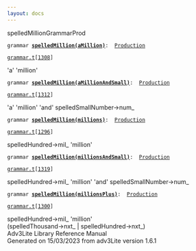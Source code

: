 ```yaml
---
layout: docs
---
```

<span class="title">spelledMillion</span><span class="type">GrammarProd</span>

`grammar `**[`spelledMillion(aMillion)`](../object/spelledMillion(aMillion).html)**` :   `[`Production`](../object/Production.html)

[`grammar.t`](../file/grammar.t.html)`[`[`1308`](../source/grammar.t.html#1308)`]`



'a' 'million'



`grammar `**[`spelledMillion(aMillionAndSmall)`](../object/spelledMillion(aMillionAndSmall).html)**` :   `[`Production`](../object/Production.html)

[`grammar.t`](../file/grammar.t.html)`[`[`1312`](../source/grammar.t.html#1312)`]`



'a' 'million' 'and' spelledSmallNumber-\>num\_  



`grammar `**[`spelledMillion(millions)`](../object/spelledMillion(millions).html)**` :   `[`Production`](../object/Production.html)

[`grammar.t`](../file/grammar.t.html)`[`[`1296`](../source/grammar.t.html#1296)`]`



spelledHundred-\>mil\_ 'million'



`grammar `**[`spelledMillion(millionsAndSmall)`](../object/spelledMillion(millionsAndSmall).html)**` :   `[`Production`](../object/Production.html)

[`grammar.t`](../file/grammar.t.html)`[`[`1319`](../source/grammar.t.html#1319)`]`



spelledHundred-\>mil\_ 'million' 'and' spelledSmallNumber-\>num\_  



`grammar `**[`spelledMillion(millionsPlus)`](../object/spelledMillion(millionsPlus).html)**` :   `[`Production`](../object/Production.html)

[`grammar.t`](../file/grammar.t.html)`[`[`1300`](../source/grammar.t.html#1300)`]`



spelledHundred-\>mil\_ 'million'  
(spelledThousand-\>nxt\_ \| spelledHundred-\>nxt\_)  
Adv3Lite Library Reference Manual  
Generated on 15/03/2023 from adv3Lite version 1.6.1


